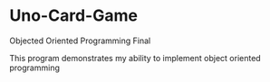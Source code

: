 # Uno-Card-Game
Objected Oriented Programming Final

This program demonstrates my ability to implement object oriented programming
